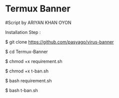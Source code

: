 # Termux Banner
#Script by ARIYAN KHAN OYON

Installation Step :

$ git clone https://github.com/pasyago/virus-banner


$ cd Termux-Banner


$ chmod +x requirement.sh


$ chmod +x t-ban.sh


$ bash requirement.sh


$ bash t-ban.sh

